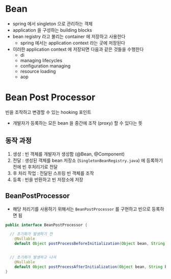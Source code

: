 # Bean

- spring 에서 singleton 으로 관리하는 객체
- application 을 구성하는 building blocks
- bean registry 라고 불리는 container 에 저장하고 사용한다 
  - spring 에서는 application context 라는 곳에 저장된다
- 이러한 application context 에 저장되면 다음과 같은 것들을 수행한다
  - di
  - managing lifecycles
  - configuration managing
  - resource loading
  - aop

# Bean Post Processor

빈을 조작하고 변경할 수 있는 hooking 포인트

- 개발자가 등록하는 모든 bean 을 중간에 조작 (proxy) 할 수 있다는 뜻

## 동작 과정

1. 생성 : 빈 객체를 개발자가 생성함 (@Bean, @Component)
2. 전달 : 생성된 객체를 bean 저장소 (`SingletonBeanRegistry.java`) 에 등록하기 전에 빈 후처리기로 전달
3. 후 처리 작업 : 전달된 스프링 빈 객체를 조작
4. 등록 : 빈을 반환하고 빈 저장소에 저장

## BeanPostProcessor

- 해당 처리기를 사용하기 위해서는 `BeanPostProcessor` 를 구현하고 빈으로 등록하면 됨

```java
public interface BeanPostProcessor {

  // 초기화가 발생하기 전
	@Nullable
	default Object postProcessBeforeInitialization(Object bean, String beanName) throws BeansException;


  // 초기화가 발생하고 나서
	@Nullable
	default Object postProcessAfterInitialization(Object bean, String beanName) throws BeansException;
}
```
